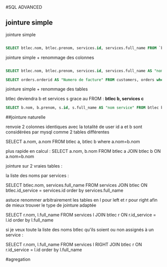 #SQL ADVANCED

## jointure simple

jointure simple

```sql

SELECT btlec.nom, btlec.prenom, services.id, services.full_name FROM `btlec`, services where btlec.id_service=services.id;

```


jointure simple + renommage des colonnes
```sql

SELECT btlec.nom, btlec.prenom, services.id, services.full_name AS "nom service" FROM `btlec`, services where btlec.id_service=services.id

SELECT orders.orderid AS "Numero de facture" FROM customers, orders where customers.customerid=orders.customerid;

```

jointure simple + renommage des tables

btlec deviendra b et services s grace au FROM : **btlec b, services c**


```sql
SELECT b.nom, b.prenom, s.id, s.full_name AS "nom service" FROM btlec b, services s where b.id_service=s.id
```

##jointure naturelle


renvoie 2 colonnes identiques avec la totalité de user id
a et b sont considérées par mysql comme 2 tables différentes



SELECT a.nom, a.nom
FROM btlec a, btlec b where a.nom=b.nom

plus rapide en calcul :
SELECT a.nom, b.nom
FROM btlec a
JOIN btlec b ON 
a.nom=b.nom


jointure sur 2 vraies tables :

la liste des noms par services :

SELECT btlec.nom, services.full_name 
FROM services 
JOIN btlec
ON btlec.id_service = services.id
order by 
services.full_name 

astuce renommer arbitrairement les tables en l pour left et r pour right afin de mieux trouver le type de jointure adaptée

SELECT r.nom, l.full_name 
FROM services l 
JOIN btlec r
ON r.id_service = l.id
order by 
l.full_name

si je veux toute la liste des noms btlec qu'ils soient ou non assignés à un service :

SELECT r.nom, l.full_name 
FROM services l 
RIGHT JOIN btlec r
ON r.id_service = l.id
order by 
l.full_name


#agregation





